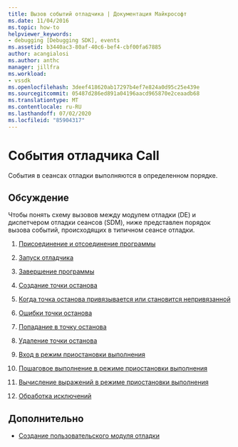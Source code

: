 ```yaml
---
title: Вызов событий отладчика | Документация Майкрософт
ms.date: 11/04/2016
ms.topic: how-to
helpviewer_keywords:
- debugging [Debugging SDK], events
ms.assetid: b3440ac3-80af-40c6-bef4-cbf00fa67885
author: acangialosi
ms.author: anthc
manager: jillfra
ms.workload:
- vssdk
ms.openlocfilehash: 3deef418620ab17297b4ef7e824a0d95c25e439e
ms.sourcegitcommit: 05487d286ed891a04196aacd965870e2ceaadb68
ms.translationtype: MT
ms.contentlocale: ru-RU
ms.lasthandoff: 07/02/2020
ms.locfileid: "85904317"
---
```

# <a name="call-debugger-events"></a>События отладчика Call
События в сеансах отладки выполняются в определенном порядке.

## <a name="discussion"></a>Обсуждение
 Чтобы понять схему вызовов между модулем отладки (DE) и диспетчером отладки сеансов (SDM), ниже представлен порядок вызова событий, происходящих в типичном сеансе отладки.

1. [Присоединение и отсоединение программы](../../extensibility/debugger/attaching-and-detaching-to-a-program.md)

2. [Запуск отладчика](../../extensibility/debugger/launching-the-debugger.md)

3. [Завершение программы](../../extensibility/debugger/terminating-a-program.md)

4. [Создание точки останова](../../extensibility/debugger/creating-a-breakpoint.md)

5. [Когда точка останова привязывается или становится непривязанной](../../extensibility/debugger/when-a-breakpoint-binds-or-becomes-unbound.md)

6. [Ошибки точки останова](../../extensibility/debugger/breakpoint-errors.md)

7. [Попадание в точку останова](../../extensibility/debugger/hitting-a-breakpoint.md)

8. [Удаление точки останова](../../extensibility/debugger/deleting-a-breakpoint.md)

9. [Вход в режим приостановки выполнения](../../extensibility/debugger/entering-break-mode.md)

10. [Пошаговое выполнение в режиме приостановки выполнения](../../extensibility/debugger/stepping-in-break-mode.md)

11. [Вычисление выражений в режиме приостановки выполнения](../../extensibility/debugger/expression-evaluation-in-break-mode.md)

12. [Обработка исключений](../../extensibility/debugger/exception-handling-visual-studio-sdk.md)

## <a name="see-also"></a>Дополнительно
- [Создание пользовательского модуля отладки](../../extensibility/debugger/creating-a-custom-debug-engine.md)
